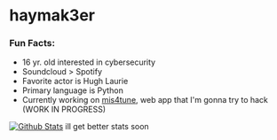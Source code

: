 # haymak3er

### Fun Facts:
 - 16 yr. old interested in cybersecurity
 - Soundcloud > Spotify
 - Favorite actor is Hugh Laurie
 - Primary language is Python
 - Currently working on [mis4tune](https://github.com/haymak3er/mis4tune), web app that I'm gonna try to hack (WORK IN PROGRESS)

[![Github Stats](https://github.com/anuraghazra/github-readme-stats)](https://github.com/anuraghazra/github-readme-stats)
ill get better stats soon
